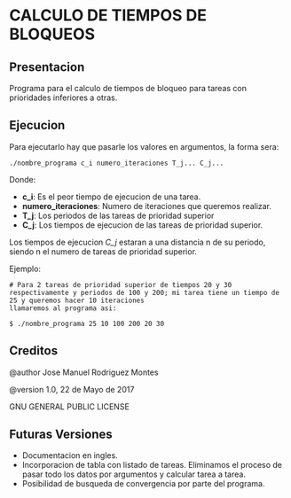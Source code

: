 # CALCULO DE TIEMPOS DE BLOQUEOS

## Presentacion

Programa para el calculo de tiempos de bloqueo para tareas con prioridades inferiores a otras.

## Ejecucion

Para ejecutarlo hay que pasarle los valores en argumentos, la forma sera:

```
./nombre_programa c_i numero_iteraciones T_j... C_j...
```

Donde:

* **c_i**: Es el peor tiempo de ejecucion de una tarea.
* **numero_iteraciones**: Numero de iteraciones que queremos realizar.
* **T_j**: Los periodos de las tareas de prioridad superior
* **C_j**: Los tiempos de ejecucion de las tareas de prioridad superior.

Los tiempos de ejecucion *C_j* estaran a una distancia n de su periodo, siendo n el numero de tareas de prioridad superior.

Ejemplo:
```
# Para 2 tareas de prioridad superior de tiempos 20 y 30 respectivamente y periodos de 100 y 200; mi tarea tiene un tiempo de 25 y queremos hacer 10 iteraciones
llamaremos al programa asi:

$ ./nombre_programa 25 10 100 200 20 30
```

## Creditos

@author Jose Manuel Rodriguez Montes

@version 1.0, 22 de Mayo de 2017

GNU GENERAL PUBLIC LICENSE

## Futuras Versiones

* Documentacion en ingles.
* Incorporacion de tabla con listado de tareas. Eliminamos el proceso de pasar todo los datos por argumentos y calcular tarea a tarea.
* Posibilidad de busqueda de convergencia por parte del programa.